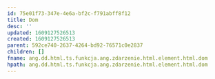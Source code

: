 ```yaml
---
id: 75e01f73-347e-4e6a-bf2c-f791abff8f12
title: Dom
desc: ''
updated: 1609127526513
created: 1609127526513
parent: 592ce740-2637-4264-bd92-76571c0e2837
children: []
fname: ang.dd.html.ts.funkcja.ang.zdarzenie.html.element.html.dom
hpath: ang.dd.html.ts.funkcja.ang.zdarzenie.html.element.html.dom
---
```



